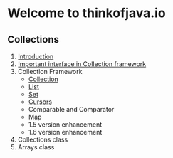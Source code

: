 # Welcome to thinkofjava.io

## Collections

1. [Introduction](1_Introduction/README.md)
2. [Important interface in Collection framework](2_key_interface/README.md)
3. Collection Framework
    - [Collection](3_collection_framework/collection.md)
    - [List](3_collection_framework/list.md)
    - [Set](3_collection_framework/set.md)
    - [Cursors](3_collection_framework/cursor.md)
    - Comparable and Comparator
    - Map
    - 1.5 version enhancement
    - 1.6 version enhancement
4. Collections class
5. Arrays class